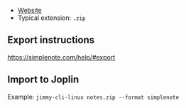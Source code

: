 - [Website](https://simplenote.com/)
- Typical extension: `.zip`

## Export instructions

<https://simplenote.com/help/#export>

## Import to Joplin

Example: `jimmy-cli-linux notes.zip --format simplenote`
